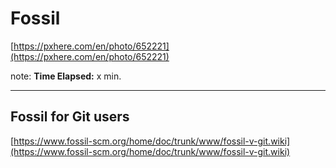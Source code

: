 <!-- .slide: data-background="img/background/usb-sticks.jpg" data-background-color="black" data-background-opacity="0.3"-->

# Fossil

[https://pxhere.com/en/photo/652221](https://pxhere.com/en/photo/652221)  <!-- .element: class="attribution" -->

note: 
**Time Elapsed:** x min.

---

## Fossil for Git users

[https://www.fossil-scm.org/home/doc/trunk/www/fossil-v-git.wiki](https://www.fossil-scm.org/home/doc/trunk/www/fossil-v-git.wiki)